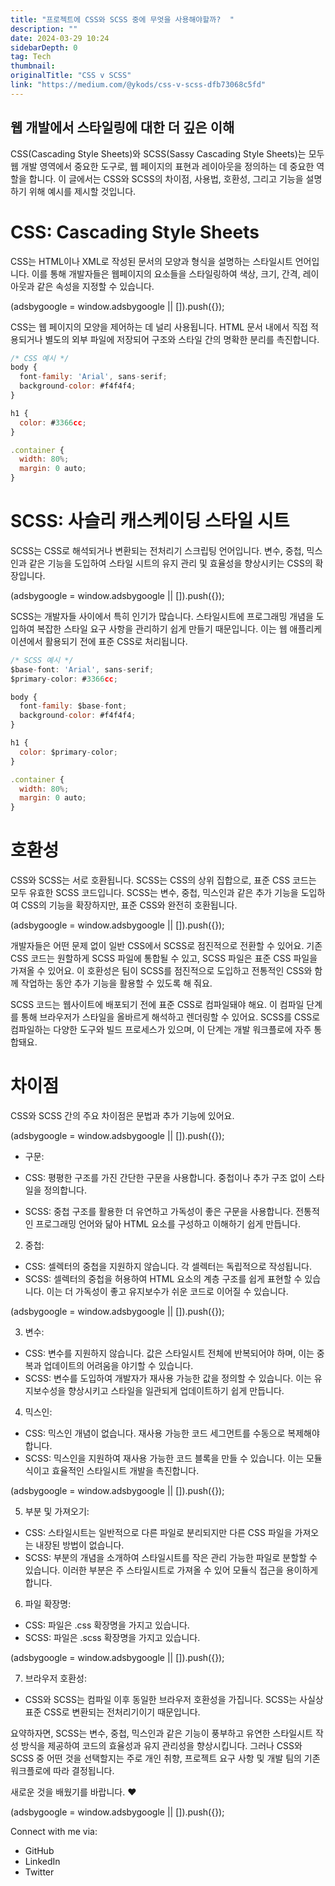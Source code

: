 ```yaml
---
title: "프로젝트에 CSS와 SCSS 중에 무엇을 사용해야할까?  "
description: ""
date: 2024-03-29 10:24
sidebarDepth: 0
tag: Tech
thumbnail: 
originalTitle: "CSS v SCSS"
link: "https://medium.com/@ykods/css-v-scss-dfb73068c5fd"
---
```



## 웹 개발에서 스타일링에 대한 더 깊은 이해

CSS(Cascading Style Sheets)와 SCSS(Sassy Cascading Style Sheets)는 모두 웹 개발 영역에서 중요한 도구로, 웹 페이지의 표현과 레이아웃을 정의하는 데 중요한 역할을 합니다. 이 글에서는 CSS와 SCSS의 차이점, 사용법, 호환성, 그리고 기능을 설명하기 위해 예시를 제시할 것입니다.

# CSS: Cascading Style Sheets

CSS는 HTML이나 XML로 작성된 문서의 모양과 형식을 설명하는 스타일시트 언어입니다. 이를 통해 개발자들은 웹페이지의 요소들을 스타일링하여 색상, 크기, 간격, 레이아웃과 같은 속성을 지정할 수 있습니다.

<!-- ui-log 수평형 -->
<ins class="adsbygoogle"
  style="display:block"
  data-ad-client="ca-pub-4877378276818686"
  data-ad-slot="9743150776"
  data-ad-format="auto"
  data-full-width-responsive="true"></ins>
<component is="script">
(adsbygoogle = window.adsbygoogle || []).push({});
</component>

CSS는 웹 페이지의 모양을 제어하는 데 널리 사용됩니다. HTML 문서 내에서 직접 적용되거나 별도의 외부 파일에 저장되어 구조와 스타일 간의 명확한 분리를 촉진합니다.

```js
/* CSS 예시 */
body {
  font-family: 'Arial', sans-serif;
  background-color: #f4f4f4;
}

h1 {
  color: #3366cc;
}

.container {
  width: 80%;
  margin: 0 auto;
}
```

# SCSS: 사슬리 캐스케이딩 스타일 시트

SCSS는 CSS로 해석되거나 변환되는 전처리기 스크립팅 언어입니다. 변수, 중첩, 믹스인과 같은 기능을 도입하여 스타일 시트의 유지 관리 및 효율성을 향상시키는 CSS의 확장입니다.

<!-- ui-log 수평형 -->
<ins class="adsbygoogle"
  style="display:block"
  data-ad-client="ca-pub-4877378276818686"
  data-ad-slot="9743150776"
  data-ad-format="auto"
  data-full-width-responsive="true"></ins>
<component is="script">
(adsbygoogle = window.adsbygoogle || []).push({});
</component>

SCSS는 개발자들 사이에서 특히 인기가 많습니다. 스타일시트에 프로그래밍 개념을 도입하여 복잡한 스타일 요구 사항을 관리하기 쉽게 만들기 때문입니다. 이는 웹 애플리케이션에서 활용되기 전에 표준 CSS로 처리됩니다.

```js
/* SCSS 예시 */
$base-font: 'Arial', sans-serif;
$primary-color: #3366cc;

body {
  font-family: $base-font;
  background-color: #f4f4f4;
}

h1 {
  color: $primary-color;
}

.container {
  width: 80%;
  margin: 0 auto;
}
```

# 호환성

CSS와 SCSS는 서로 호환됩니다. SCSS는 CSS의 상위 집합으로, 표준 CSS 코드는 모두 유효한 SCSS 코드입니다. SCSS는 변수, 중첩, 믹스인과 같은 추가 기능을 도입하여 CSS의 기능을 확장하지만, 표준 CSS와 완전히 호환됩니다.

<!-- ui-log 수평형 -->
<ins class="adsbygoogle"
  style="display:block"
  data-ad-client="ca-pub-4877378276818686"
  data-ad-slot="9743150776"
  data-ad-format="auto"
  data-full-width-responsive="true"></ins>
<component is="script">
(adsbygoogle = window.adsbygoogle || []).push({});
</component>

개발자들은 어떤 문제 없이 일반 CSS에서 SCSS로 점진적으로 전환할 수 있어요. 기존 CSS 코드는 원할하게 SCSS 파일에 통합될 수 있고, SCSS 파일은 표준 CSS 파일을 가져올 수 있어요. 이 호환성은 팀이 SCSS를 점진적으로 도입하고 전통적인 CSS와 함께 작업하는 동안 추가 기능을 활용할 수 있도록 해 줘요.

SCSS 코드는 웹사이트에 배포되기 전에 표준 CSS로 컴파일돼야 해요. 이 컴파일 단계를 통해 브라우저가 스타일을 올바르게 해석하고 렌더링할 수 있어요. SCSS를 CSS로 컴파일하는 다양한 도구와 빌드 프로세스가 있으며, 이 단계는 개발 워크플로에 자주 통합돼요.

# 차이점

CSS와 SCSS 간의 주요 차이점은 문법과 추가 기능에 있어요.

<!-- ui-log 수평형 -->
<ins class="adsbygoogle"
  style="display:block"
  data-ad-client="ca-pub-4877378276818686"
  data-ad-slot="9743150776"
  data-ad-format="auto"
  data-full-width-responsive="true"></ins>
<component is="script">
(adsbygoogle = window.adsbygoogle || []).push({});
</component>

- 구문:

- CSS: 평평한 구조를 가진 간단한 구문을 사용합니다. 중첩이나 추가 구조 없이 스타일을 정의합니다.
- SCSS: 중첩 구조를 활용한 더 유연하고 가독성이 좋은 구문을 사용합니다. 전통적인 프로그래밍 언어와 닮아 HTML 요소를 구성하고 이해하기 쉽게 만듭니다.

2. 중첩:

- CSS: 셀렉터의 중첩을 지원하지 않습니다. 각 셀렉터는 독립적으로 작성됩니다.
- SCSS: 셀렉터의 중첩을 허용하여 HTML 요소의 계층 구조를 쉽게 표현할 수 있습니다. 이는 더 가독성이 좋고 유지보수가 쉬운 코드로 이어질 수 있습니다.

<!-- ui-log 수평형 -->
<ins class="adsbygoogle"
  style="display:block"
  data-ad-client="ca-pub-4877378276818686"
  data-ad-slot="9743150776"
  data-ad-format="auto"
  data-full-width-responsive="true"></ins>
<component is="script">
(adsbygoogle = window.adsbygoogle || []).push({});
</component>

3. 변수:

- CSS: 변수를 지원하지 않습니다. 값은 스타일시트 전체에 반복되어야 하며, 이는 중복과 업데이트의 어려움을 야기할 수 있습니다.
- SCSS: 변수를 도입하여 개발자가 재사용 가능한 값을 정의할 수 있습니다. 이는 유지보수성을 향상시키고 스타일을 일관되게 업데이트하기 쉽게 만듭니다.

4. 믹스인:

- CSS: 믹스인 개념이 없습니다. 재사용 가능한 코드 세그먼트를 수동으로 복제해야 합니다.
- SCSS: 믹스인을 지원하여 재사용 가능한 코드 블록을 만들 수 있습니다. 이는 모듈식이고 효율적인 스타일시트 개발을 촉진합니다.

<!-- ui-log 수평형 -->
<ins class="adsbygoogle"
  style="display:block"
  data-ad-client="ca-pub-4877378276818686"
  data-ad-slot="9743150776"
  data-ad-format="auto"
  data-full-width-responsive="true"></ins>
<component is="script">
(adsbygoogle = window.adsbygoogle || []).push({});
</component>

5. 부분 및 가져오기:

- CSS: 스타일시트는 일반적으로 다른 파일로 분리되지만 다른 CSS 파일을 가져오는 내장된 방법이 없습니다.
- SCSS: 부분의 개념을 소개하여 스타일시트를 작은 관리 가능한 파일로 분할할 수 있습니다. 이러한 부분은 주 스타일시트로 가져올 수 있어 모듈식 접근을 용이하게 합니다.

6. 파일 확장명:

- CSS: 파일은 .css 확장명을 가지고 있습니다.
- SCSS: 파일은 .scss 확장명을 가지고 있습니다.

<!-- ui-log 수평형 -->
<ins class="adsbygoogle"
  style="display:block"
  data-ad-client="ca-pub-4877378276818686"
  data-ad-slot="9743150776"
  data-ad-format="auto"
  data-full-width-responsive="true"></ins>
<component is="script">
(adsbygoogle = window.adsbygoogle || []).push({});
</component>

7. 브라우저 호환성:

- CSS와 SCSS는 컴파일 이후 동일한 브라우저 호환성을 가집니다. SCSS는 사실상 표준 CSS로 변환되는 전처리기이기 때문입니다.

요약하자면, SCSS는 변수, 중첩, 믹스인과 같은 기능이 풍부하고 유연한 스타일시트 작성 방식을 제공하여 코드의 효율성과 유지 관리성을 향상시킵니다. 그러나 CSS와 SCSS 중 어떤 것을 선택할지는 주로 개인 취향, 프로젝트 요구 사항 및 개발 팀의 기존 워크플로에 따라 결정됩니다.

새로운 것을 배웠기를 바랍니다. ❤️

<!-- ui-log 수평형 -->
<ins class="adsbygoogle"
  style="display:block"
  data-ad-client="ca-pub-4877378276818686"
  data-ad-slot="9743150776"
  data-ad-format="auto"
  data-full-width-responsive="true"></ins>
<component is="script">
(adsbygoogle = window.adsbygoogle || []).push({});
</component>

Connect with me via:

- GitHub
- LinkedIn
- Twitter